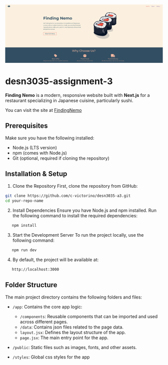 ![Finding Nemo](./public/images/landing.png)

# desn3035-assignment-3

**Finding Nemo** is a modern, responsive website built with **Next.js** for a restaurant specializing in Japanese cuisine, particularly sushi.

You can visit the site at [FindingNemo](https://c-victorino.github.io/desn3035-a3/)

## Prerequisites

Make sure you have the following installed:

- Node.js (LTS version)
- npm (comes with Node.js)
- Git (optional, required if cloning the repository)

## Installation & Setup

1. Clone the Repository
   First, clone the repository from GitHub:

```sh
git clone https://github.com/c-victorino/desn3035-a3.git
cd your-repo-name
```

2. Install Dependencies
   Ensure you have Node.js and npm installed.
   Run the following command to install the required dependencies:

```sh
   npm install
```

3. Start the Development Server
   To run the project locally, use the following command:

```sh
   npm run dev
```

4. By default, the project will be available at:

```sh
   http://localhost:3000
```

## Folder Structure

The main project directory contains the following folders and files:

- `/app`: Contains the core app logic:

  - `/components`: Reusable components that can be imported and used across different pages.
  - `/data`: Contains json files related to the page data.
  - `layout.jsx`: Defines the layout structure of the app.
  - `page.jsx`: The main entry point for the app.

- `/public`: Static files such as images, fonts, and other assets.
- `/styles`: Global css styles for the app
